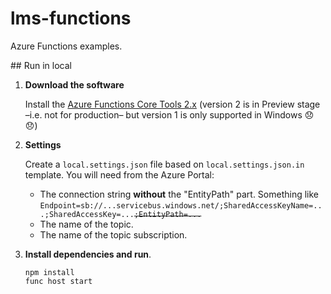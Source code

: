 # lms-functions

Azure Functions examples.

## Run in local

1. **Download the software**

   Install the [Azure Functions Core Tools 2.x](https://docs.microsoft.com/en-us/azure/azure-functions/functions-run-local#v2) (version 2 is in Preview stage –i.e. not for production– but version 1 is only supported in Windows :disappointed: :disappointed:)

2. **Settings**

   Create a `local.settings.json` file based on `local.settings.json.in` template. You will need from the Azure Portal:

   - The connection string **without** the "EntityPath" part. Something like `Endpoint=sb://...servicebus.windows.net/;SharedAccessKeyName=...;SharedAccessKey=...`~~`;EntityPath=...`~~
   - The name of the topic.
   - The name of the topic subscription.

3. **Install dependencies and run**.

   ```
   npm install
   func host start
   ```
